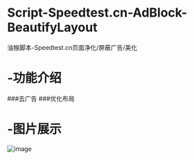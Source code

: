 # Script-Speedtest.cn-AdBlock-BeautifyLayout
油猴脚本-Speedtest.cn页面净化/屏蔽广告/美化
# -功能介绍
###去广告
###优化布局
# -图片展示
![image](https://github.com/GangChengHuang/Script-Speedtest.cn-AdBlock-BeautifyLayout/assets/138220034/8b23b0fc-0613-415c-bca3-7d7a08838bc0)


